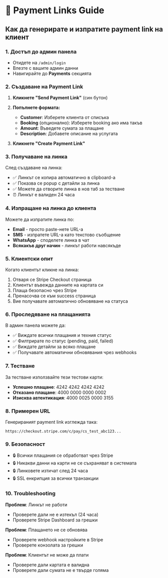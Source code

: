 # 🔗 Payment Links Guide

## Как да генерирате и изпратите payment link на клиент

### 1. Достъп до админ панела
- Отидете на `/admin/login`
- Влезте с вашите админ данни
- Навигирайте до **Payments** секцията

### 2. Създаване на Payment Link

1. **Кликнете "Send Payment Link"** (син бутон)
2. **Попълнете формата:**
   - **Customer**: Изберете клиента от списъка
   - **Booking** (опционално): Изберете booking ако има такъв
   - **Amount**: Въведете сумата за плащане
   - **Description**: Добавете описание на услугата

3. **Кликнете "Create Payment Link"**

### 3. Получаване на линка

След създаване на линка:
- ✅ Линкът се копира автоматично в clipboard-а
- ✅ Показва се popup с детайли за линка
- ✅ Можете да отворите линка в нов таб за тестване
- ⏰ Линкът е валиден 24 часа

### 4. Изпращане на линка до клиента

Можете да изпратите линка по:
- **Email** - просто paste-нете URL-а
- **SMS** - изпратете URL-а като текстово съобщение
- **WhatsApp** - споделете линка в чат
- **Всякакъв друг начин** - линкът работи навсякъде

### 5. Клиентски опит

Когато клиентът кликне на линка:
1. Отваря се Stripe Checkout страница
2. Клиентът въвежда данните на картата си
3. Плаща безопасно чрез Stripe
4. Пренасочва се към success страница
5. Вие получавате автоматично обновяване на статуса

### 6. Проследяване на плащанията

В админ панела можете да:
- ✅ Виждате всички плащания и техния статус
- ✅ Филтрирате по статус (pending, paid, failed)
- ✅ Виждате детайли за всяко плащане
- ✅ Получавате автоматични обновявания чрез webhooks

### 7. Тестване

За тестване използвайте тези тестови карти:
- **Успешно плащане**: 4242 4242 4242 4242
- **Отказано плащане**: 4000 0000 0000 0002
- **Изисква автентикация**: 4000 0025 0000 3155

### 8. Примерен URL

Генерираният payment link изглежда така:
```
https://checkout.stripe.com/c/pay/cs_test_abc123...
```

### 9. Безопасност

- 🔒 Всички плащания се обработват чрез Stripe
- 🔒 Никакви данни на карти не се съхраняват в системата
- 🔒 Линковете изтичат след 24 часа
- 🔒 SSL енкрипция за всички транзакции

### 10. Troubleshooting

**Проблем**: Линкът не работи
- Проверете дали не е изтекъл (24 часа)
- Проверете Stripe Dashboard за грешки

**Проблем**: Плащането не се обновява
- Проверете webhook настройките в Stripe
- Проверете конзолата за грешки

**Проблем**: Клиентът не може да плати
- Проверете дали картата е валидна
- Проверете дали сумата не е твърде голяма 